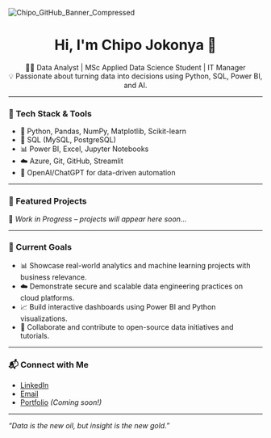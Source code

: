 ![Chipo_GitHub_Banner_Compressed](https://github.com/user-attachments/assets/4b401cd7-eb3a-4d73-853c-2b9d4702d505)



<h1 align="center">Hi, I'm Chipo Jokonya 👋</h1>

<p align="center">
  👨‍💻 Data Analyst | MSc Applied Data Science Student | IT Manager <br>
  💡 Passionate about turning data into decisions using Python, SQL, Power BI, and AI.
</p>

---

### 🧰 Tech Stack & Tools

- 🐍 Python, Pandas, NumPy, Matplotlib, Scikit-learn
- 🧮 SQL (MySQL, PostgreSQL)
- 📊 Power BI, Excel, Jupyter Notebooks
- ☁️ Azure, Git, GitHub, Streamlit
- 🤖 OpenAI/ChatGPT for data-driven automation

---

### 📂 Featured Projects

🚧 *Work in Progress – projects will appear here soon...*

<!-- Example template for future use -->
<!--
- 🔍 **[EDA of Global Energy Use](https://github.com/chipoj/energy-eda)**  
  Exploratory data analysis of global energy usage trends using Python, Pandas, and Seaborn.

- 📈 **[Sales Dashboard with Power BI](https://github.com/chipoj/sales-dashboard)**  
  Interactive dashboard analyzing sales KPIs, customer behavior, and performance metrics.
-->

---

### 🎯 Current Goals

- 📊 Showcase real-world analytics and machine learning projects with business relevance.
- ☁️ Demonstrate secure and scalable data engineering practices on cloud platforms.
- 📈 Build interactive dashboards using Power BI and Python visualizations.
- 🤝 Collaborate and contribute to open-source data initiatives and tutorials.

---

### 📬 Connect with Me

- [LinkedIn](www.linkedin.com/in/chipojokonya)  
- [Email](mailto:chipojj@gmail.com)  
- [Portfolio](https://your-portfolio.com) *(Coming soon!)*

---

_“Data is the new oil, but insight is the new gold.”_

